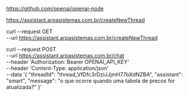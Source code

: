 


https://github.com/openai/openai-node

 
 

https://assistant.arpasistemas.com.br/createNewThread




curl --request GET \
--url https://assistant.arpasistemas.com.br/createNewThread 



curl --request POST \
--url https://assistant.arpasistemas.com.br/chat \
--header 'Authorization: Bearer OPENAI_API_KEY' \
--header 'Content-Type: application/json' \
--data '{
    "threadId": "thread_VfDfc3rDziJJjmH77bXdNZBA",
    "assistant": "smart",
    "message": "o que ocorre quando uma tabela de precos for atualizada?"
}'

